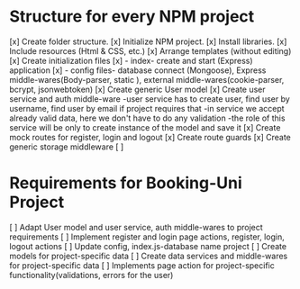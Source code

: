 # Structure for every NPM project

[x] Create folder structure.
[x] Initialize NPM project.
[x] Install libraries.
[x] Include resources (Html & CSS, etc.)
[x] Arrange templates (without editing)
[x] Create initialization files
[x] - index- create and start (Express) application
[x] - config files- database connect (Mongoose), Express middle-wares(Body-parser, static ),
 external middle-wares(cookie-parser, bcrypt, jsonwebtoken)
[x] Create generic User model
[x] Create user service and auth middle-ware
-user service has to create user, find user by username, find user by email if project requires that
-in service we accept already valid data, here we don't have to do any validation
-the role of this service will be only to create instance of the model and save it
[x] Create mock routes for register, login and logout
[x] Create route guards
[x] Create generic storage middleware
[ ] 


# Requirements for Booking-Uni Project

[ ] Adapt User model and user service, auth middle-wares to project requirements
[ ] Implement register and login page actions, register, login, logout actions
[ ] Update config, index.js-database name project
[ ] Create models for project-specific data
[ ] Create data services and middle-wares for project-specific data
[ ] Implements page action for project-specific functionality(validations, errors for the user)